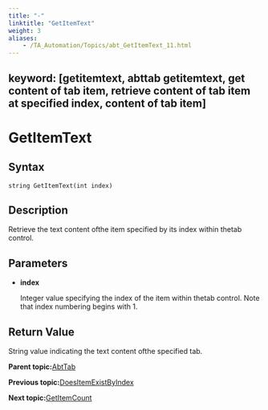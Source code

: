 ```yaml
--- 
title: "-"
linktitle: "GetItemText"
weight: 3
aliases: 
    - /TA_Automation/Topics/abt_GetItemText_11.html
---
```

keyword: [getitemtext, abttab getitemtext, get content of tab item, retrieve content of tab item at specified index, content of tab item]
---

# GetItemText

## Syntax

`string GetItemText(int index)`

## Description

Retrieve the text content ofthe item specified by its index within thetab control.

## Parameters

-   **index**

    Integer value specifying the index of the item within thetab control. Note that index numbering begins with 1.


## Return Value

String value indicating the text content ofthe specified tab.

**Parent topic:**[AbtTab](/TA_Automation/Topics/abt_AbtTab.html)

**Previous topic:**[DoesItemExistByIndex](/TA_Automation/Topics/abt_DoesItemExist_12.html)

**Next topic:**[GetItemCount](/TA_Automation/Topics/abt_GetItemCount_11.html)

